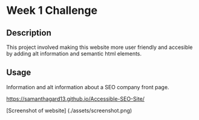# Week 1 Challenge

## Description

This project involved making this website more user friendly and accesible by adding alt information and semantic html elements.

## Usage

Information and alt information about a SEO company front page.

https://samanthagard13.github.io/Accessible-SEO-Site/

[Screenshot of website] (./assets/screenshot.png)
